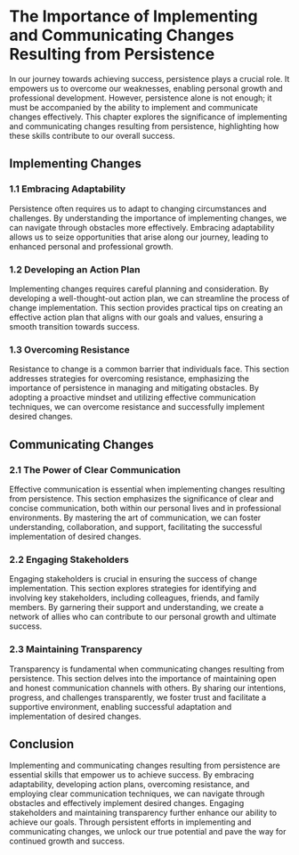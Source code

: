 The Importance of Implementing and Communicating Changes Resulting from Persistence
============================================================================================



In our journey towards achieving success, persistence plays a crucial role. It empowers us to overcome our weaknesses, enabling personal growth and professional development. However, persistence alone is not enough; it must be accompanied by the ability to implement and communicate changes effectively. This chapter explores the significance of implementing and communicating changes resulting from persistence, highlighting how these skills contribute to our overall success.

Implementing Changes
-------------------------------

### 1.1 Embracing Adaptability

Persistence often requires us to adapt to changing circumstances and challenges. By understanding the importance of implementing changes, we can navigate through obstacles more effectively. Embracing adaptability allows us to seize opportunities that arise along our journey, leading to enhanced personal and professional growth.

### 1.2 Developing an Action Plan

Implementing changes requires careful planning and consideration. By developing a well-thought-out action plan, we can streamline the process of change implementation. This section provides practical tips on creating an effective action plan that aligns with our goals and values, ensuring a smooth transition towards success.

### 1.3 Overcoming Resistance

Resistance to change is a common barrier that individuals face. This section addresses strategies for overcoming resistance, emphasizing the importance of persistence in managing and mitigating obstacles. By adopting a proactive mindset and utilizing effective communication techniques, we can overcome resistance and successfully implement desired changes.

Communicating Changes
--------------------------------

### 2.1 The Power of Clear Communication

Effective communication is essential when implementing changes resulting from persistence. This section emphasizes the significance of clear and concise communication, both within our personal lives and in professional environments. By mastering the art of communication, we can foster understanding, collaboration, and support, facilitating the successful implementation of desired changes.

### 2.2 Engaging Stakeholders

Engaging stakeholders is crucial in ensuring the success of change implementation. This section explores strategies for identifying and involving key stakeholders, including colleagues, friends, and family members. By garnering their support and understanding, we create a network of allies who can contribute to our personal growth and ultimate success.

### 2.3 Maintaining Transparency

Transparency is fundamental when communicating changes resulting from persistence. This section delves into the importance of maintaining open and honest communication channels with others. By sharing our intentions, progress, and challenges transparently, we foster trust and facilitate a supportive environment, enabling successful adaptation and implementation of desired changes.

Conclusion
----------

Implementing and communicating changes resulting from persistence are essential skills that empower us to achieve success. By embracing adaptability, developing action plans, overcoming resistance, and employing clear communication techniques, we can navigate through obstacles and effectively implement desired changes. Engaging stakeholders and maintaining transparency further enhance our ability to achieve our goals. Through persistent efforts in implementing and communicating changes, we unlock our true potential and pave the way for continued growth and success.

